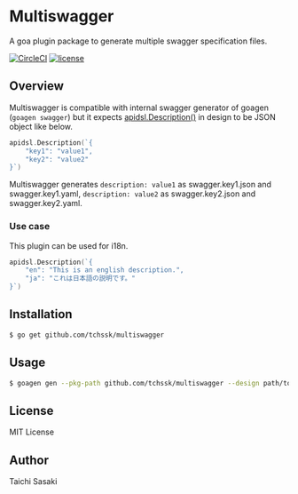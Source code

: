 # Multiswagger

A goa plugin package to generate multiple swagger specification files.

[![CircleCI](https://circleci.com/gh/tchssk/multiswagger.svg?style=shield&circle-token=7b399438f203142830a3a0bfd79e1d90d5cd9476)](https://circleci.com/gh/tchssk/multiswagger)
[![license](https://img.shields.io/github/license/tchssk/multiswagger.svg)]()

## Overview

Multiswagger is compatible with internal swagger generator of goagen (`goagen swagger`) but it expects [apidsl.Description()](https://godoc.org/github.com/goadesign/goa/design/apidsl#Description) in design to be JSON object like below.

```go
apidsl.Description(`{
	"key1": "value1",
	"key2": "value2"
}`)
```

Multiswagger generates `description: value1` as swagger.key1.json and swagger.key1.yaml, `description: value2` as swagger.key2.json and swagger.key2.yaml.

### Use case

This plugin can be used for i18n.

```go
apidsl.Description(`{
	"en": "This is an english description.",
	"ja": "これは日本語の説明です。"
}`)
```

## Installation

```sh
$ go get github.com/tchssk/multiswagger
```

## Usage


```sh
$ goagen gen --pkg-path github.com/tchssk/multiswagger --design path/to/your/design
```

## License

MIT License

## Author

Taichi Sasaki
